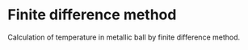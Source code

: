 # Finite difference method

Calculation of temperature in metallic ball by finite difference method.
